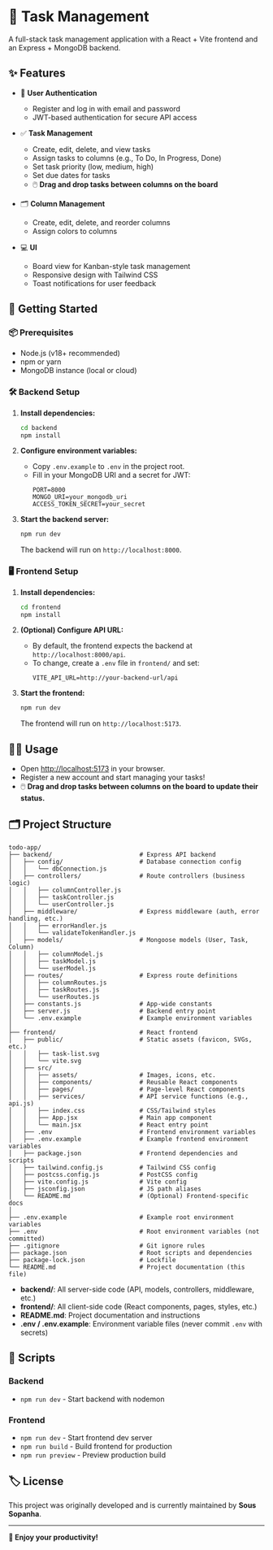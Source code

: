 # 📝 Task Management

A full-stack task management application with a React + Vite frontend and an Express + MongoDB backend.

## ✨ Features

- 🔐 **User Authentication**

  - Register and log in with email and password
  - JWT-based authentication for secure API access

- ✅ **Task Management**

  - Create, edit, delete, and view tasks
  - Assign tasks to columns (e.g., To Do, In Progress, Done)
  - Set task priority (low, medium, high)
  - Set due dates for tasks
  - 🖱️ **Drag and drop tasks between columns on the board**

- 🗂️ **Column Management**

  - Create, edit, delete, and reorder columns
  - Assign colors to columns

- 💻 **UI**
  - Board view for Kanban-style task management
  - Responsive design with Tailwind CSS
  - Toast notifications for user feedback

## 🚀 Getting Started

### 📦 Prerequisites

- Node.js (v18+ recommended)
- npm or yarn
- MongoDB instance (local or cloud)

### 🛠️ Backend Setup

1. **Install dependencies:**

   ```sh
   cd backend
   npm install
   ```

2. **Configure environment variables:**

   - Copy `.env.example` to `.env` in the project root.
   - Fill in your MongoDB URI and a secret for JWT:
     ```
     PORT=8000
     MONGO_URI=your_mongodb_uri
     ACCESS_TOKEN_SECRET=your_secret
     ```

3. **Start the backend server:**
   ```sh
   npm run dev
   ```
   The backend will run on `http://localhost:8000`.

### 🖥️ Frontend Setup

1. **Install dependencies:**

   ```sh
   cd frontend
   npm install
   ```

2. **(Optional) Configure API URL:**

   - By default, the frontend expects the backend at `http://localhost:8000/api`.
   - To change, create a `.env` file in `frontend/` and set:
     ```
     VITE_API_URL=http://your-backend-url/api
     ```

3. **Start the frontend:**
   ```sh
   npm run dev
   ```
   The frontend will run on `http://localhost:5173`.

## 🧑‍💻 Usage

- Open [http://localhost:5173](http://localhost:5173) in your browser.
- Register a new account and start managing your tasks!
- 🖱️ **Drag and drop tasks between columns on the board to update their status.**

## 🗂️ Project Structure

```
todo-app/
├── backend/                        # Express API backend
│   ├── config/                     # Database connection config
│   │   └── dbConnection.js
│   ├── controllers/                # Route controllers (business logic)
│   │   ├── columnController.js
│   │   ├── taskController.js
│   │   └── userController.js
│   ├── middleware/                 # Express middleware (auth, error handling, etc.)
│   │   ├── errorHandler.js
│   │   └── validateTokenHandler.js
│   ├── models/                     # Mongoose models (User, Task, Column)
│   │   ├── columnModel.js
│   │   ├── taskModel.js
│   │   └── userModel.js
│   ├── routes/                     # Express route definitions
│   │   ├── columnRoutes.js
│   │   ├── taskRoutes.js
│   │   └── userRoutes.js
│   ├── constants.js                # App-wide constants
│   ├── server.js                   # Backend entry point
│   └── .env.example                # Example environment variables
│
├── frontend/                       # React frontend
│   ├── public/                     # Static assets (favicon, SVGs, etc.)
│   │   ├── task-list.svg
│   │   └── vite.svg
│   ├── src/
│   │   ├── assets/                 # Images, icons, etc.
│   │   ├── components/             # Reusable React components
│   │   ├── pages/                  # Page-level React components
│   │   ├── services/               # API service functions (e.g., api.js)
│   │   ├── index.css               # CSS/Tailwind styles
│   │   ├── App.jsx                 # Main app component
│   │   └── main.jsx                # React entry point
│   ├── .env                        # Frontend environment variables
│   ├── .env.example                # Example frontend environment variables
│   ├── package.json                # Frontend dependencies and scripts
│   ├── tailwind.config.js          # Tailwind CSS config
│   ├── postcss.config.js           # PostCSS config
│   ├── vite.config.js              # Vite config
│   ├── jsconfig.json               # JS path aliases
│   └── README.md                   # (Optional) Frontend-specific docs
│
├── .env.example                    # Example root environment variables
├── .env                            # Root environment variables (not committed)
├── .gitignore                      # Git ignore rules
├── package.json                    # Root scripts and dependencies
├── package-lock.json               # Lockfile
└── README.md                       # Project documentation (this file)
```

- **backend/**: All server-side code (API, models, controllers, middleware, etc.)
- **frontend/**: All client-side code (React components, pages, styles, etc.)
- **README.md**: Project documentation and instructions
- **.env / .env.example**: Environment variable files (never commit `.env` with secrets)

## 📜 Scripts

### Backend

- `npm run dev` - Start backend with nodemon

### Frontend

- `npm run dev` - Start frontend dev server
- `npm run build` - Build frontend for production
- `npm run preview` - Preview production build

## 🏷️ License

This project was originally developed and is currently maintained by **Sous Sopanha**.

---

**🚀 Enjoy your productivity!**

